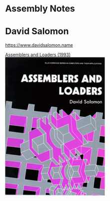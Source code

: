 # Assembly Notes

# David Salomon

https://www.davidsalomon.name


[Assemblers and Loaders (1993)](https://www.davidsalomon.name/assem.advertis/AssemAd.html)  
<img src="./assets/ASSEMBLERS%20AND%20LOADERS%20(upscale%20&%20cleanedup).png" width="320">

